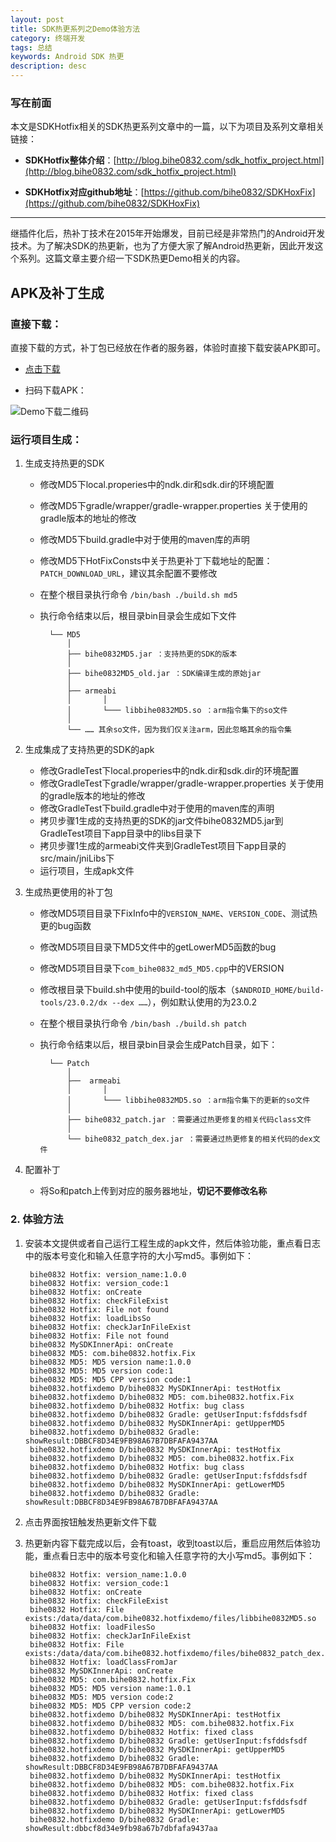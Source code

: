 ```yaml
---
layout: post
title: SDK热更系列之Demo体验方法
category: 终端开发
tags: 总结
keywords: Android SDK 热更
description: desc
---
```


### 写在前面

本文是SDKHotfix相关的SDK热更系列文章中的一篇，以下为项目及系列文章相关链接：

- **SDKHotfix整体介绍**：[http://blog.bihe0832.com/sdk_hotfix_project.html](http://blog.bihe0832.com/sdk_hotfix_project.html)

- **SDKHotfix对应github地址**：[https://github.com/bihe0832/SDKHoxFix](https://github.com/bihe0832/SDKHoxFix)

---

继插件化后，热补丁技术在2015年开始爆发，目前已经是非常热门的Android开发技术。为了解决SDK的热更新，也为了方便大家了解Android热更新，因此开发这个系列。这篇文章主要介绍一下SDK热更Demo相关的内容。

## APK及补丁生成

###  直接下载：

直接下载的方式，补丁包已经放在作者的服务器，体验时直接下载安装APK即可。
	
- [点击下载](http://blog.bihe0832.com/public/resource/Hotfix-debug.apk)
	
- 扫码下载APK：
	
![Demo下载二维码](http://blog.bihe0832.com/public/images/gradle-test-hotfix-apk-download.png)

### 运行项目生成：

1. 生成支持热更的SDK

	- 修改MD5下local.properies中的ndk.dir和sdk.dir的环境配置
	- 修改MD5下gradle/wrapper/gradle-wrapper.properties 关于使用的gradle版本的地址的修改
	- 修改MD5下build.gradle中对于使用的maven库的声明
	- 修改MD5下HotFixConsts中关于热更补丁下载地址的配置：`PATCH_DOWNLOAD_URL`，建议其余配置不要修改
	- 在整个根目录执行命令 `/bin/bash ./build.sh md5`
	- 执行命令结束以后，根目录bin目录会生成如下文件
	
			└── MD5
			    │
			    ├── bihe0832MD5.jar ：支持热更的SDK的版本
			    │
			    ├── bihe0832MD5_old.jar ：SDK编译生成的原始jar
			    │
			    ├── armeabi
			    │		│
			    │		└─── libbihe0832MD5.so ：arm指令集下的so文件
			    │
			    └── …… 其余so文件，因为我们仅关注arm，因此忽略其余的指令集


2. 生成集成了支持热更的SDK的apk

	- 修改GradleTest下local.properies中的ndk.dir和sdk.dir的环境配置
	- 修改GradleTest下gradle/wrapper/gradle-wrapper.properties 关于使用的gradle版本的地址的修改
	- 修改GradleTest下build.gradle中对于使用的maven库的声明
	- 拷贝步骤1生成的支持热更的SDK的jar文件bihe0832MD5.jar到GradleTest项目下app目录中的libs目录下
	- 拷贝步骤1生成的armeabi文件夹到GradleTest项目下app目录的src/main/jniLibs下
	- 运行项目，生成apk文件

3. 生成热更使用的补丁包

	- 修改MD5项目目录下FixInfo中的`VERSION_NAME`、`VERSION_CODE`、测试热更的bug函数
	- 修改MD5项目目录下MD5文件中的getLowerMD5函数的bug
	- 修改MD5项目目录下`com_bihe0832_md5_MD5.cpp`中的VERSION
	- 修改根目录下build.sh中使用的build-tool的版本（`$ANDROID_HOME/build-tools/23.0.2/dx --dex ……`），例如默认使用的为23.0.2
	- 在整个根目录执行命令 `/bin/bash ./build.sh patch`
	- 执行命令结束以后，根目录bin目录会生成Patch目录，如下：

			└── Patch
			    │
			    ├──  armeabi
			    │		│
			    │		└─── libbihe0832MD5.so ：arm指令集下的更新的so文件
			    │
			    ├── bihe0832_patch.jar ：需要通过热更修复的相关代码class文件
			    │
			    └── bihe0832_patch_dex.jar ：需要通过热更修复的相关代码的dex文件

4. 配置补丁
	
	- 将So和patch上传到对应的服务器地址，**切记不要修改名称**

### 2. 体验方法

1. 安装本文提供或者自己运行工程生成的apk文件，然后体验功能，重点看日志中的版本号变化和输入任意字符的大小写md5。事例如下：

		bihe0832 Hotfix: version_name:1.0.0
		bihe0832 Hotfix: version_code:1
		bihe0832 Hotfix: onCreate
		bihe0832 Hotfix: checkFileExist
		bihe0832 Hotfix: File not found
		bihe0832 Hotfix: loadLibsSo
		bihe0832 Hotfix: checkJarInFileExist
		bihe0832 Hotfix: File not found
		bihe0832 MySDKInnerApi: onCreate
		bihe0832 MD5: com.bihe0832.hotfix.Fix
		bihe0832 MD5: MD5 version name:1.0.0
		bihe0832 MD5: MD5 version code:1
		bihe0832 MD5: MD5 CPP version code:1
		bihe0832.hotfixdemo D/bihe0832 MySDKInnerApi: testHotfix
		bihe0832.hotfixdemo D/bihe0832 MD5: com.bihe0832.hotfix.Fix
		bihe0832.hotfixdemo D/bihe0832 Hotfix: bug class
		bihe0832.hotfixdemo D/bihe0832 Gradle: getUserInput:fsfddsfsdf
		bihe0832.hotfixdemo D/bihe0832 MySDKInnerApi: getUpperMD5
		bihe0832.hotfixdemo D/bihe0832 Gradle: showResult:DBBCF8D34E9FB98A67B7DBFAFA9437AA
		bihe0832.hotfixdemo D/bihe0832 MySDKInnerApi: testHotfix
		bihe0832.hotfixdemo D/bihe0832 MD5: com.bihe0832.hotfix.Fix
		bihe0832.hotfixdemo D/bihe0832 Hotfix: bug class
		bihe0832.hotfixdemo D/bihe0832 Gradle: getUserInput:fsfddsfsdf
		bihe0832.hotfixdemo D/bihe0832 MySDKInnerApi: getLowerMD5
		bihe0832.hotfixdemo D/bihe0832 Gradle: showResult:DBBCF8D34E9FB98A67B7DBFAFA9437AA

2. 点击界面按钮触发热更新文件下载

3. 热更新内容下载完成以后，会有toast，收到toast以后，重启应用然后体验功能，重点看日志中的版本号变化和输入任意字符的大小写md5。事例如下：

		bihe0832 Hotfix: version_name:1.0.0
		bihe0832 Hotfix: version_code:1
		bihe0832 Hotfix: onCreate
		bihe0832 Hotfix: checkFileExist
		bihe0832 Hotfix: File exists:/data/data/com.bihe0832.hotfixdemo/files/libbihe0832MD5.so
		bihe0832 Hotfix: loadFilesSo
		bihe0832 Hotfix: checkJarInFileExist
		bihe0832 Hotfix: File exists:/data/data/com.bihe0832.hotfixdemo/files/bihe0832_patch_dex.jar
		bihe0832 Hotfix: loadClassFromJar
		bihe0832 MySDKInnerApi: onCreate
		bihe0832 MD5: com.bihe0832.hotfix.Fix
		bihe0832 MD5: MD5 version name:1.0.1
		bihe0832 MD5: MD5 version code:2
		bihe0832 MD5: MD5 CPP version code:2
		bihe0832.hotfixdemo D/bihe0832 MySDKInnerApi: testHotfix
		bihe0832.hotfixdemo D/bihe0832 MD5: com.bihe0832.hotfix.Fix
		bihe0832.hotfixdemo D/bihe0832 Hotfix: fixed class
		bihe0832.hotfixdemo D/bihe0832 Gradle: getUserInput:fsfddsfsdf
		bihe0832.hotfixdemo D/bihe0832 MySDKInnerApi: getUpperMD5
		bihe0832.hotfixdemo D/bihe0832 Gradle: showResult:DBBCF8D34E9FB98A67B7DBFAFA9437AA
		bihe0832.hotfixdemo D/bihe0832 MySDKInnerApi: testHotfix
		bihe0832.hotfixdemo D/bihe0832 MD5: com.bihe0832.hotfix.Fix
		bihe0832.hotfixdemo D/bihe0832 Hotfix: fixed class
		bihe0832.hotfixdemo D/bihe0832 Gradle: getUserInput:fsfddsfsdf
		bihe0832.hotfixdemo D/bihe0832 MySDKInnerApi: getLowerMD5
		bihe0832.hotfixdemo D/bihe0832 Gradle: showResult:dbbcf8d34e9fb98a67b7dbfafa9437aa


